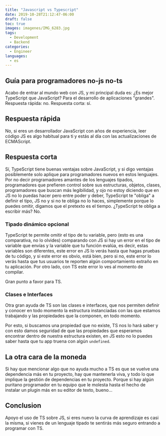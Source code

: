 ```yaml
---
title: "Javascript vs Typescript"
date: 2019-10-28T21:12:47-06:00
draft: false
toc: true
images: imagenes/IMG_6283.jpg
tags: 
  - Development
  - Backend
categories:
  - Engineer
languages:
  - es
---
```


## Guía para programadores no-js no-ts

Acabo de entrar al mundo web con JS, y mi principal duda es: ¿Es mejor TypeScript que JavaScript? Para el desarrollo de aplicaciones "grandes". Respuesta rápida: no. Respuesta corta: sí.

## Respuesta rápida

No, si eres un desarrollador JavaScript con años de experiencia, leer código JS es algo habitual para ti y estás al día con las actualizaciones de ECMAScript.

## Respuesta corta

Sí, TypeScript tiene buenas ventajas sobre JavaScript, y si digo ventajas posiblemente solo aplique para programadores nuevos en estos lenguajes. Por no decir programadores amantes de los lenguajes tipados, programadores que prefieren control sobre sus estructuras, objetos, clases, programadores que buscan más legibilidad, y ojo no estoy diciendo que en JS no lo puedas hacer pero entre poder y deber, TypeScript te "obliga" a definir el tipo, JS no y si no te obliga no lo haces, simplemente porque lo puedes omitir, digamos que el pretexto es el tiempo. ¿TypeScript te obliga a escribir más? No.

### Tipado dinámico opcional

TypeScript te permite omitir el tipo de tu variable, pero (esto es una comparativa, no lo olvides) comparando con JS si hay un error en el tipo de variable que envías y la variable que tu función evalúa, es decir, estas variables son diferentes, este error en JS lo verás hasta que hagas pruebas de tu código, y si este error es obvio, está bien, pero si no, este error lo verás hasta que tus usuarios te reporten algún comportamiento extraño en tu aplicación. Por otro lado, con TS este error lo ves al momento de compilar.

Gran punto a favor para TS.

### Clases e Interfaces

Otra gran ayuda de TS son las clases e interfaces, que nos permiten definir y conocer en todo momento la estructura instanciadas con las que estamos trabajando y las propiedades que la componen, en todo momento.

Por esto, si buscamos una propiedad que no existe, TS nos lo hará saber y con esto damos seguridad de que las propiedades que esperamos encontrar dentro de nuestra estructura existen, en JS esto no lo puedes saber hasta que tu app truena con algún `undefined`.

## La otra cara de la moneda

Si hay que mencionar algo que no ayuda mucho a TS es que se vuelve una dependencia más en tu proyecto, hay que mantenerla viva, y todo lo que implique la gestión de dependencias en tu proyecto. Porque si hay algún puritano programador en tu equipo que le molesta hasta el hecho de instalar un plugin más en su editor de texto, bueno...

## Conclusion

Apoyo el uso de TS sobre JS, si eres nuevo la curva de aprendizaje es casi la misma, si vienes de un lenguaje tipado te sentirás más seguro entrando a programar con TS.
